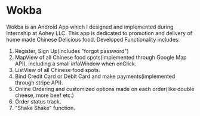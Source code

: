 # Wokba
Wokba is an Android App which I designed and implemented during Internship at Aohey LLC. 
This app is dedicated to promotion and delivery of home made Chinese Delicious food. 
Developed Functionality includes:
1. Register, Sign Up(includes "forgot password")
2. MapView of all Chinese food spots(implemented through Google Map API), including a small infoWindow when onClick.
3. ListView of all Chinese food spots.
4. Bind Credit Card or Debit Card and make payments(implemented through stripe API).
5. Online Ordering and customized options made on each order(like double cheese, more beef etc.)
6. Order status track.
7. "Shake Shake" function. 

